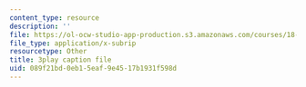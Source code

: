 ```yaml
---
content_type: resource
description: ''
file: https://ol-ocw-studio-app-production.s3.amazonaws.com/courses/18-03sc-differential-equations-fall-2011/089f21bd0eb15eaf9e4517b1931f598d_kRR9EVzr4lc.vtt
file_type: application/x-subrip
resourcetype: Other
title: 3play caption file
uid: 089f21bd-0eb1-5eaf-9e45-17b1931f598d
---
```

